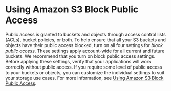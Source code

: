 # Using Amazon S3 Block Public Access<a name="using-bucket-access-control-block-public-access"></a>

Public access is granted to buckets and objects through access control lists \(ACLs\), bucket policies, or both\. To help ensure that all your S3 buckets and objects have their public access blocked, turn on all four settings for *block public access*\. These settings apply account\-wide for all current and future buckets\. We recommend that you turn on block public access settings\. Before applying these settings, verify that your applications will work correctly without public access\. If you require some level of public access to your buckets or objects, you can customize the individual settings to suit your storage use cases\. For more information, see [Using Amazon S3 Block Public Access](access-control-block-public-access.md)\. 